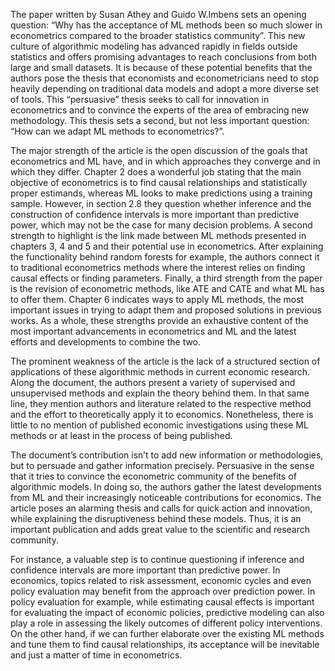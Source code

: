The paper written by Susan Athey and Guido W.Imbens sets an opening question: “Why has the acceptance of ML methods been so much slower in econometrics compared to the broader statistics community”. This new culture of algorithmic modeling has advanced rapidly in fields outside statistics and offers promising advantages to reach conclusions from both large and small datasets. It is because of these potential benefits that the authors pose the thesis that economists and econometricians need to stop heavily depending on traditional data models and adopt a more diverse set of tools. This “persuasive” thesis seeks to call for innovation in econometrics and to convince the experts of the area of embracing new methodology. This thesis sets a second, but not less important question: “How can we adapt ML methods to econometrics?”.

The major strength of the article is the open discussion of the goals that econometrics and ML have, and in which approaches they converge and in which they differ. Chapter 2 does a wonderful job stating that the main objective of econometrics is to find causal relationships and statistically proper estimands, whereas ML looks to make predictions using a training sample. However, in section 2.8 they question whether inference and the construction of confidence intervals is more important than predictive power, which may not be the case for many decision problems. A second strength to highlight is the link made between ML methods presented in chapters 3, 4 and 5 and their potential use in econometrics. After explaining the functionality behind random forests for example, the authors connect it to traditional econometrics methods where the interest relies on finding causal effects or finding parameters. Finally, a third strength from the paper is the revision of econometric methods, like ATE and CATE and what ML has to offer them. Chapter 6 indicates ways to apply ML methods, the most important issues in trying to adapt them and proposed solutions in previous works. As a whole, these strengths provide an exhaustive content of the most important advancements in econometrics and ML and the latest efforts and developments to combine the two. 

The prominent weakness of the article is the lack of a structured section of applications of these algorithmic methods in current economic research. Along the document, the authors present a variety of supervised and unsupervised methods and explain the theory behind them. In that same line, they mention authors and literature related to the respective method and the effort to theoretically apply it to economics. Nonetheless, there is little to no mention of published economic investigations using these ML methods or at least in the process of being published.

The document’s contribution isn’t to add new information or methodologies, but to persuade and gather information precisely. Persuasive in the sense that it tries to convince the econometric community of the benefits of algorithmic models. In doing so, the authors gather the latest developments from ML and their increasingly noticeable contributions for economics. The article poses an alarming thesis and calls for quick action and innovation, while explaining the disruptiveness behind these models. Thus, it is an important publication and adds great value to the scientific and research community.

For instance, a valuable step is to continue questioning if inference and confidence intervals are more important than predictive power. In economics, topics related to risk assessment, economic cycles and even policy evaluation may benefit from the approach over prediction power. In policy evaluation for example, while estimating causal effects is important for evaluating the impact of economic policies, predictive modeling can also play a role in assessing the likely outcomes of different policy interventions. On the other hand, if we can further elaborate over the existing ML methods and tune them to find causal relationships, its acceptance will be inevitable and just a matter of time in econometrics. 
